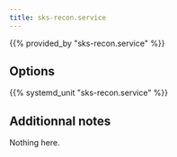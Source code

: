 ```yaml
---
title: sks-recon.service
---
```


{{% provided_by "sks-recon.service" %}}

## Options

{{% systemd_unit "sks-recon.service" %}}

## Additionnal notes

Nothing here.